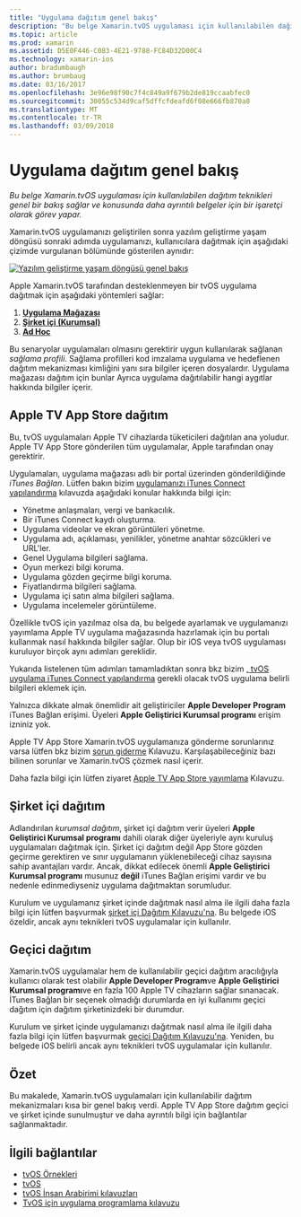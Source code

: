 ```yaml
---
title: "Uygulama dağıtım genel bakış"
description: "Bu belge Xamarin.tvOS uygulaması için kullanılabilen dağıtım teknikleri genel bir bakış sağlar ve konusunda daha ayrıntılı belgeler için bir işaretçi olarak görev yapar."
ms.topic: article
ms.prod: xamarin
ms.assetid: D5E0F446-C083-4E21-9788-FC84D32D00C4
ms.technology: xamarin-ios
author: bradumbaugh
ms.author: brumbaug
ms.date: 03/16/2017
ms.openlocfilehash: 3e96e98f90c7f4c849a9f679b2de819ccaabfec0
ms.sourcegitcommit: 30055c534d9caf5dffcfdeafd6f08e666fb870a8
ms.translationtype: MT
ms.contentlocale: tr-TR
ms.lasthandoff: 03/09/2018
---
```

# <a name="app-distribution-overview"></a>Uygulama dağıtım genel bakış

_Bu belge Xamarin.tvOS uygulaması için kullanılabilen dağıtım teknikleri genel bir bakış sağlar ve konusunda daha ayrıntılı belgeler için bir işaretçi olarak görev yapar._


Xamarin.tvOS uygulamanızı geliştirilen sonra yazılım geliştirme yaşam döngüsü sonraki adımda uygulamanızı, kullanıcılara dağıtmak için aşağıdaki çizimde vurgulanan bölümünde gösterilen aynıdır:


[![Yazılım geliştirme yaşam döngüsü genel bakış](images/publishingdiagram.png)](images/publishingdiagram.png#lightbox)


Apple Xamarin.tvOS tarafından desteklenmeyen bir tvOS uygulama dağıtmak için aşağıdaki yöntemleri sağlar:

1. [**Uygulama Mağazası**](#Apple-TV-App-Store-Distribution)
2. [**Şirket içi (Kurumsal)**](#In-House-Distribution) 
2. [**Ad Hoc**](#Ad_Hoc_Distribution) 

Bu senaryolar uygulamaları olmasını gerektirir uygun kullanılarak sağlanan *sağlama profili*. Sağlama profilleri kod imzalama uygulama ve hedeflenen dağıtım mekanizması kimliğini yanı sıra bilgiler içeren dosyalardır. Uygulama mağazası dağıtım için bunlar Ayrıca uygulama dağıtılabilir hangi aygıtlar hakkında bilgiler içerir.

<a name="Apple-TV-App-Store-Distribution" />

## <a name="apple-tv-app-store-distribution"></a>Apple TV App Store dağıtım

Bu, tvOS uygulamaları Apple TV cihazlarda tüketicileri dağıtılan ana yoludur. Apple TV App Store gönderilen tüm uygulamalar, Apple tarafından onay gerektirir.

Uygulamaları, uygulama mağazası adlı bir portal üzerinden gönderildiğinde *iTunes Bağlan*. Lütfen bakın bizim [uygulamanızı iTunes Connect yapılandırma](~/ios/deploy-test/app-distribution/app-store-distribution/itunesconnect.md) kılavuzda aşağıdaki konular hakkında bilgi için:

- Yönetme anlaşmaları, vergi ve bankacılık.
- Bir iTunes Connect kaydı oluşturma.
- Uygulama videolar ve ekran görüntüleri yönetme.
- Uygulama adı, açıklaması, yenilikler, yönetme anahtar sözcükleri ve URL'ler.
- Genel Uygulama bilgileri sağlama.
- Oyun merkezi bilgi koruma.
- Uygulama gözden geçirme bilgi koruma.
- Fiyatlandırma bilgileri sağlama.
- Uygulama içi satın alma bilgileri sağlama.
- Uygulama incelemeler görüntüleme.

Özellikle tvOS için yazılmaz olsa da, bu belgede ayarlamak ve uygulamanızı yayımlama Apple TV uygulama mağazasında hazırlamak için bu portalı kullanmak nasıl hakkında bilgiler sağlar. Olup bir iOS veya tvOS uygulaması kuruluyor birçok aynı adımları gereklidir.

Yukarıda listelenen tüm adımları tamamladıktan sonra bkz bizim [, tvOS uygulama iTunes Connect yapılandırma](~/ios/tvos/deploy-test/app-distribution/itunes-connect.md) gerekli olacak tvOS uygulama belirli bilgileri eklemek için.

Yalnızca dikkate almak önemlidir ait geliştiriciler **Apple Developer Program** iTunes Bağlan erişimi. Üyeleri **Apple Geliştirici Kurumsal programı** erişim izniniz yok.

Apple TV App Store Xamarin.tvOS uygulamanıza gönderme sorunlarınız varsa lütfen bkz bizim [sorun giderme](~/ios/tvos/troubleshooting.md) Kılavuzu. Karşılaşabileceğiniz bazı bilinen sorunlar ve Xamarin.tvOS çözmek nasıl içerir.

Daha fazla bilgi için lütfen ziyaret [Apple TV App Store yayımlama](~/ios/tvos/deploy-test/app-distribution/app-store-publishing.md) Kılavuzu.

<a name="In-House-Distribution" />

## <a name="in-house-distribution"></a>Şirket içi dağıtım

Adlandırılan *kurumsal dağıtım*, şirket içi dağıtım verir üyeleri **Apple Geliştirici Kurumsal programı** dahili olarak diğer üyeleriyle aynı kuruluş uygulamaları dağıtmak için. Şirket içi dağıtım değil App Store gözden geçirme gerektiren ve sınır uygulamanın yüklenebileceği cihaz sayısına sahip avantajları vardır. Ancak, dikkat edilecek önemli **Apple Geliştirici Kurumsal programı** musunuz **değil** iTunes Bağlan erişimi vardır ve bu nedenle edinmediyseniz uygulama dağıtmaktan sorumludur.

Kurulum ve uygulamanız şirket içinde dağıtmak nasıl alma ile ilgili daha fazla bilgi için lütfen başvurmak [şirket içi Dağıtım Kılavuzu'na](~/ios/deploy-test/app-distribution/in-house-distribution.md). Bu belgede iOS özeldir, ancak aynı teknikleri tvOS uygulamalar için kullanılır.

<a name="Ad_Hoc_Distribution"/>

## <a name="ad-hoc-distribution"></a>Geçici dağıtım

Xamarin.tvOS uygulamalar hem de kullanılabilir geçici dağıtım aracılığıyla kullanıcı olarak test olabilir **Apple Developer Program**ve **Apple Geliştirici Kurumsal programı**ve en fazla 100 Apple TV cihazların sağlar sınanacak. İTunes Bağlan bir seçenek olmadığı durumlarda en iyi kullanımı geçici dağıtım için dağıtım şirketinizdeki bir durumdur.

Kurulum ve şirket içinde uygulamanızı dağıtmak nasıl alma ile ilgili daha fazla bilgi için lütfen başvurmak [geçici Dağıtım Kılavuzu'na](~/ios/deploy-test/app-distribution/ad-hoc-distribution.md). Yeniden, bu belgede iOS belirli ancak aynı teknikleri tvOS uygulamalar için kullanılır.

<a name="Summary" />

## <a name="summary"></a>Özet

Bu makalede, Xamarin.tvOS uygulamaları için kullanılabilir dağıtım mekanizmaları kısa bir genel bakış verdi. Apple TV App Store dağıtım geçici ve şirket içinde sunulmuştur ve daha ayrıntılı bilgi için bağlantılar sağlanmaktadır.



## <a name="related-links"></a>İlgili bağlantılar

- [tvOS Örnekleri](https://developer.xamarin.com/samples/tvos/all/)
- [tvOS](https://developer.apple.com/tvos/)
- [tvOS İnsan Arabirimi kılavuzları](https://developer.apple.com/tvos/human-interface-guidelines/)
- [TvOS için uygulama programlama kılavuzu](https://developer.apple.com/library/prerelease/tvos/documentation/General/Conceptual/AppleTV_PG/)
